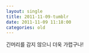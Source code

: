 ```yaml
---
layout: single
title: 2011-11-09-tumblr
date: 2011-11-09 11:18:00
categories: old
---
```

긴머리를 감지 않으니 더욱 가렵구나!

